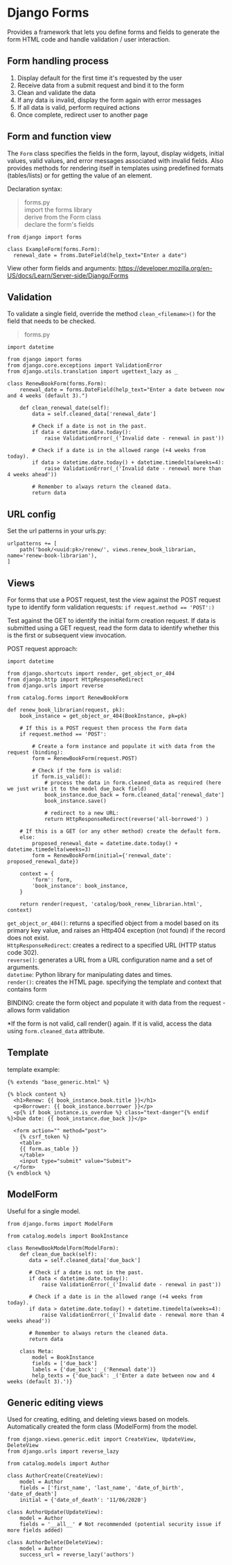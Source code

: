 # Django Forms
Provides a framework that lets you define forms and fields to generate the form HTML code and handle validation / user interaction. 

## Form handling process
1. Display default for the first time it's requested by the user
2. Receive data from a submit request and bind it to the form
3. Clean and validate the data
4. If any data is invalid, display the form again with error messages
5. If all data is valid, perform required actions
6. Once complete, redirect user to another page

## Form and function view
The `Form` class specifies the fields in the form, layout, display widgets, initial values, valid values, and error messages associated with invalid fields. Also provides methods for rendering itself in templates using predefined formats (tables/lists) or for getting the value of an element. 

Declaration syntax:
> forms.py   
> import the forms library  
> derive from the Form class  
> declare the form's fields  

```
from django import forms

class ExampleForm(forms.Form):
  renewal_date = froms.DateField(help_text="Enter a date")
```

View other form fields and arguments: https://developer.mozilla.org/en-US/docs/Learn/Server-side/Django/Forms

## Validation
To validate a single field, override the method `clean_<filemame>()` for the field that needs to be checked. 

> forms.py

```
import datetime

from django import forms
from django.core.exceptions import ValidationError
from django.utils.translation import ugettext_lazy as _

class RenewBookForm(forms.Form):
    renewal_date = forms.DateField(help_text="Enter a date between now and 4 weeks (default 3).")

    def clean_renewal_date(self):
        data = self.cleaned_data['renewal_date']

        # Check if a date is not in the past.
        if data < datetime.date.today():
            raise ValidationError(_('Invalid date - renewal in past'))

        # Check if a date is in the allowed range (+4 weeks from today).
        if data > datetime.date.today() + datetime.timedelta(weeks=4):
            raise ValidationError(_('Invalid date - renewal more than 4 weeks ahead'))

        # Remember to always return the cleaned data.
        return data
```

## URL config
Set the url patterns in your urls.py:
```
urlpatterns += [
    path('book/<uuid:pk>/renew/', views.renew_book_librarian, name='renew-book-librarian'),
]
```

## Views
For forms that use a POST request, test the view against the POST request type to identify form validation requests:
`if request.method == 'POST':)`

Test against the GET to identify the initial form creation request. If data is submitted using a GET request, read the form data to identify whether this is the first or subsequent view invocation. 

POST request approach:
```
import datetime

from django.shortcuts import render, get_object_or_404
from django.http import HttpResponseRedirect
from django.urls import reverse

from catalog.forms import RenewBookForm

def renew_book_librarian(request, pk):
    book_instance = get_object_or_404(BookInstance, pk=pk)

    # If this is a POST request then process the Form data
    if request.method == 'POST':

        # Create a form instance and populate it with data from the request (binding):
        form = RenewBookForm(request.POST)

        # Check if the form is valid:
        if form.is_valid():
            # process the data in form.cleaned_data as required (here we just write it to the model due_back field)
            book_instance.due_back = form.cleaned_data['renewal_date']
            book_instance.save()

            # redirect to a new URL:
            return HttpResponseRedirect(reverse('all-borrowed') )

    # If this is a GET (or any other method) create the default form.
    else:
        proposed_renewal_date = datetime.date.today() + datetime.timedelta(weeks=3)
        form = RenewBookForm(initial={'renewal_date': proposed_renewal_date})

    context = {
        'form': form,
        'book_instance': book_instance,
    }

    return render(request, 'catalog/book_renew_librarian.html', context)
```

`get_object_or_404()`: returns a specified object from a model based on its primary key value, and raises an Http404 exception (not found) if the record does not exist.  
`HttpResponseRedirect`: creates a redirect to a specified URL (HTTP status code 302).  
`reverse()`: generates a URL from a URL configuration name and a set of arguments.  
`datetime`: Python library for manipulating dates and times.  
`render()`: creates the HTML page. specifying the template and context that contains form

BINDING: create the form object and populate it with data from the request - allows form validation

*If the form is not valid, call render() again. If it is valid, access the data using `form.cleaned_data` attribute.

## Template
template example:

```
{% extends "base_generic.html" %}

{% block content %}
  <h1>Renew: {{ book_instance.book.title }}</h1>
  <p>Borrower: {{ book_instance.borrower }}</p>
  <p{% if book_instance.is_overdue %} class="text-danger"{% endif %}>Due date: {{ book_instance.due_back }}</p>

  <form action="" method="post">
    {% csrf_token %}
    <table>
    {{ form.as_table }}
    </table>
    <input type="submit" value="Submit">
  </form>
{% endblock %}
```

## ModelForm
Useful for a single model. 

```
from django.forms import ModelForm

from catalog.models import BookInstance

class RenewBookModelForm(ModelForm):
    def clean_due_back(self):
       data = self.cleaned_data['due_back']

       # Check if a date is not in the past.
       if data < datetime.date.today():
           raise ValidationError(_('Invalid date - renewal in past'))

       # Check if a date is in the allowed range (+4 weeks from today).
       if data > datetime.date.today() + datetime.timedelta(weeks=4):
           raise ValidationError(_('Invalid date - renewal more than 4 weeks ahead'))

       # Remember to always return the cleaned data.
       return data

    class Meta:
        model = BookInstance
        fields = ['due_back']
        labels = {'due_back': _('Renewal date')}
        help_texts = {'due_back': _('Enter a date between now and 4 weeks (default 3).')}
```

## Generic editing views
Used for creating, editing, and deleting views based on models. Automatically created the form class (ModelForm) from the model. 

```
from django.views.generic.edit import CreateView, UpdateView, DeleteView
from django.urls import reverse_lazy

from catalog.models import Author

class AuthorCreate(CreateView):
    model = Author
    fields = ['first_name', 'last_name', 'date_of_birth', 'date_of_death']
    initial = {'date_of_death': '11/06/2020'}

class AuthorUpdate(UpdateView):
    model = Author
    fields = '__all__' # Not recommended (potential security issue if more fields added)

class AuthorDelete(DeleteView):
    model = Author
    success_url = reverse_lazy('authors')
```

